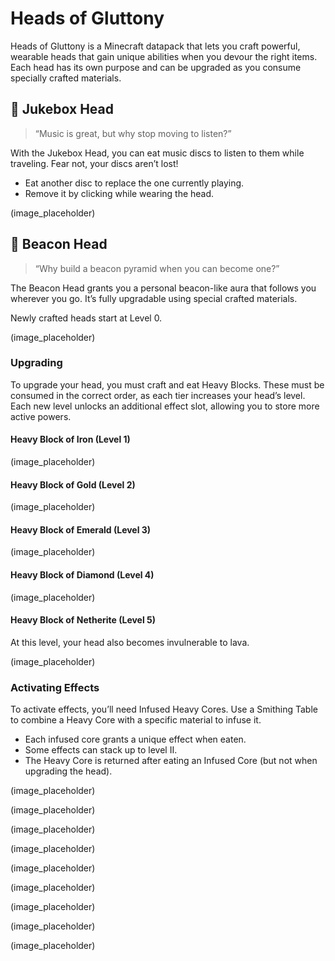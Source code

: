 # Heads of Gluttony

Heads of Gluttony is a Minecraft datapack that lets you craft powerful, wearable heads that gain unique abilities when you devour the right items.  
Each head has its own purpose and can be upgraded as you consume specially crafted materials.

## 🎵 Jukebox Head

> “Music is great, but why stop moving to listen?”

With the Jukebox Head, you can eat music discs to listen to them while traveling.
Fear not, your discs aren’t lost!
- Eat another disc to replace the one currently playing.
- Remove it by clicking while wearing the head.

(image_placeholder)


## 💎 Beacon Head

> “Why build a beacon pyramid when you can become one?”

The Beacon Head grants you a personal beacon-like aura that follows you wherever you go.
It’s fully upgradable using special crafted materials.

Newly crafted heads start at Level 0.

(image_placeholder)

### Upgrading

To upgrade your head, you must craft and eat Heavy Blocks.
These must be consumed in the correct order, as each tier increases your head’s level.
Each new level unlocks an additional effect slot, allowing you to store more active powers.

#### Heavy Block of Iron (Level 1)

(image_placeholder)

#### Heavy Block of Gold (Level 2)

(image_placeholder)

#### Heavy Block of Emerald (Level 3)

(image_placeholder)

#### Heavy Block of Diamond (Level 4)

(image_placeholder)

#### Heavy Block of Netherite (Level 5)

At this level, your head also becomes invulnerable to lava.

(image_placeholder)

### Activating Effects

To activate effects, you’ll need Infused Heavy Cores.
Use a Smithing Table to combine a Heavy Core with a specific material to infuse it.

- Each infused core grants a unique effect when eaten.
- Some effects can stack up to level II.
- The Heavy Core is returned after eating an Infused Core (but not when upgrading the head).

(image_placeholder)

(image_placeholder)

(image_placeholder)

(image_placeholder)

(image_placeholder)

(image_placeholder)

(image_placeholder)

(image_placeholder)

(image_placeholder)


